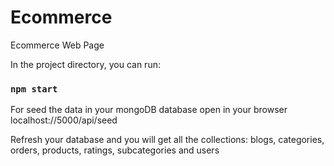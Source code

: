 # Ecommerce
Ecommerce Web Page


In the project directory, you can run:

### `npm start`


For seed the data in your mongoDB database open in your browser localhost://5000/api/seed 

Refresh your database and you will get all the collections: blogs, categories, orders, products, ratings, subcategories and users
